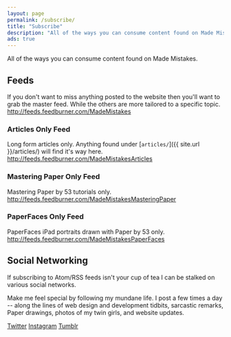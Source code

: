 ```yaml
---
layout: page
permalink: /subscribe/
title: "Subscribe"
description: "All of the ways you can consume content found on Made Mistakes."
ads: true
---
```


All of the ways you can consume content found on Made Mistakes.

## <i class="fa fa-rss"></i> Feeds

If you don't want to miss anything posted to the website then you'll want to grab the master feed. While the others are more tailored to a specific topic.
<http://feeds.feedburner.com/MadeMistakes>

### Articles Only Feed

Long form articles only. Anything found under [`articles/`]({{ site.url }}/articles/) will find it's way here.
<http://feeds.feedburner.com/MadeMistakesArticles>

### Mastering Paper Only Feed

Mastering Paper by 53 tutorials only.
<http://feeds.feedburner.com/MadeMistakesMasteringPaper>

### PaperFaces Only Feed

PaperFaces iPad portraits drawn with Paper by 53 only.
<http://feeds.feedburner.com/MadeMistakesPaperFaces>

## Social Networking

If subscribing to Atom/RSS feeds isn't your cup of tea I can be stalked on various social networks. 

Make me feel special by following my mundane life. I post a few times a day -- along the lines of web design and development tidbits, sarcastic remarks, Paper drawings, photos of my twin girls, and website updates.

<div markdown="0">
	<a href="http://twitter.com/mmistakes" onclick="ga('send', 'event', 'link', 'click', 'Twitter follow');" class="btn" target="_blank"><i class="fa fa-twitter"></i> Twitter</a>
	<a href="http://instagram.com/mmistakes" onclick="ga('send', 'event', 'link', 'click', 'Instagram follow');" class="btn" target="_blank"><i class="fa fa-instagram"></i> Instagram</a>
	<a href="http://mademistakes.tumblr.com" onclick="ga('send', 'event', 'link', 'click', 'Tumblr follow');" class="btn" target="_blank"><i class="fa fa-tumblr"></i> Tumblr</a>
</div>